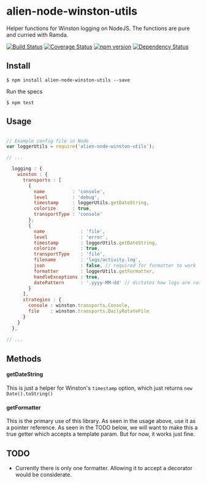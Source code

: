 # alien-node-winston-utils
Helper functions for Winston logging on NodeJS. The functions are pure and curried with Ramda.

[![Build Status](https://travis-ci.org/AlienCreations/alien-node-winston-utils.svg?branch=master)](https://travis-ci.org/AlienCreations/alien-node-winston-utils) [![Coverage Status](https://coveralls.io/repos/AlienCreations/alien-node-winston-utils/badge.svg?branch=master&service=github)](https://coveralls.io/github/AlienCreations/alien-node-winston-utils?branch=master) [![npm version](http://img.shields.io/npm/v/alien-node-winston-utils.svg)](https://npmjs.org/package/alien-node-winston-utils) [![Dependency Status](https://david-dm.org/AlienCreations/alien-node-winston-utils.svg)](https://david-dm.org/AlienCreations/alien-node-winston-utils)

## Install

```
$ npm install alien-node-winston-utils --save
```

Run the specs

```
$ npm test
```

## Usage

```js

// Example config file in Node
var loggerUtils = require('alien-node-winston-utils');

// ...

  logging : {
    winston : {
      transports : [
        {
          name          : 'console',
          level         : 'debug',
          timestamp     : loggerUtils.getDateString,
          colorize      : true,
          transportType : 'console'
        },
        {
          name             : 'file',
          level            : 'error',
          timestamp        : loggerUtils.getDateString,
          colorize         : true,
          transportType    : 'file',
          filename         : 'logs/activity.log',
          json             : false, // required for formatter to work
          formatter        : loggerUtils.getFormatter,
          handleExceptions : true,
          datePattern      : '.yyyy-MM-dd' // dictates how logs are rotated - more specific pattern rotates more often
        }
      ],
      strategies : {
        console : winston.transports.Console,
        file    : winston.transports.DailyRotateFile
      }
    }
  },
  
// ...

```

## Methods

#### getDateString
This is just a helper for Winston's `timestamp` option, which just returns `new Date().toString()`

#### getFormatter
This is the primary use of this library. As seen in the usage above, use it as a pointer reference. As seen in 
the TODO below, we will want to make this a true getter which accepts a template param. But for now, 
it works just fine. 

## TODO
 - Currently there is only one formatter. Allowing it to accept a decorator would be considerate. 
